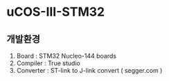 uCOS-III-STM32
==============

## 개발환경
1. Board     : STM32 Nucleo-144 boards
2. Compiler  : True studio
3. Converter : ST-link to J-link convert ( segger.com )
